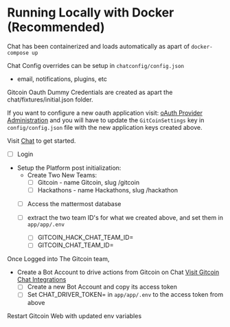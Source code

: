 # Running Locally with Docker (Recommended)

Chat has been containerized and loads automatically as apart of `docker-compose up`

Chat Config overrides can be setup in `chatconfig/config.json`
- email, notifications, plugins, etc

Gitcoin Oauth Dummy Credentials are created as apart the chat/fixtures/initial.json folder.

If you want to configure a new oauth application visit: [oAuth Provider Administration](http://localhost:8000/_administrationoauth2_provider/application/) and you will have to update the `GitCoinSettings` key in  `config/config.json` file with the new application keys created above.


Visit [Chat](http://localhost:8065) to get started. 

- [ ] Login
- Setup the Platform post initialization:
  - Create Two New Teams:
    - [ ] Gitcoin - name Gitcoin, slug /gitcoin
    - [ ] Hackathons - name Hackathons, slug /hackathon
  - [ ] Access the mattermost database
  
  - [ ] extract the two team ID's for what we created above, 
and set them in `app/app/.env`
    - [ ] GITCOIN_HACK_CHAT_TEAM_ID=
    - [ ] GITCOIN_CHAT_TEAM_ID= 

Once Logged into The Gitcoin team, 
- Create a Bot Account to drive actions from Gitcoin on Chat
[Visit Gitcoin Chat Integrations](http://localhost:8065/gitcoin/integrations)
  - [ ] Create a new Bot Account and copy its access token 
  - [ ] Set CHAT_DRIVER_TOKEN= in `app/app/.env` to the access token from above 

Restart Gitcoin Web with updated env variables
